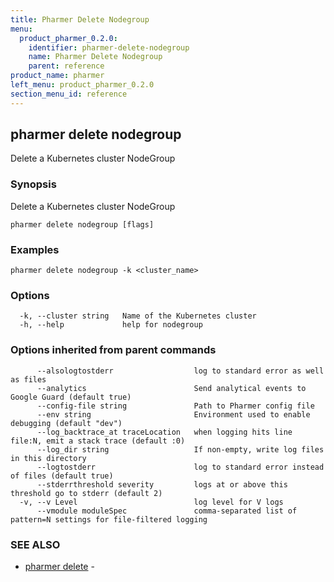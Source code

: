 ```yaml
---
title: Pharmer Delete Nodegroup
menu:
  product_pharmer_0.2.0:
    identifier: pharmer-delete-nodegroup
    name: Pharmer Delete Nodegroup
    parent: reference
product_name: pharmer
left_menu: product_pharmer_0.2.0
section_menu_id: reference
---
```

## pharmer delete nodegroup

Delete a Kubernetes cluster NodeGroup

### Synopsis


Delete a Kubernetes cluster NodeGroup

```
pharmer delete nodegroup [flags]
```

### Examples

```
pharmer delete nodegroup -k <cluster_name>
```

### Options

```
  -k, --cluster string   Name of the Kubernetes cluster
  -h, --help             help for nodegroup
```

### Options inherited from parent commands

```
      --alsologtostderr                  log to standard error as well as files
      --analytics                        Send analytical events to Google Guard (default true)
      --config-file string               Path to Pharmer config file
      --env string                       Environment used to enable debugging (default "dev")
      --log_backtrace_at traceLocation   when logging hits line file:N, emit a stack trace (default :0)
      --log_dir string                   If non-empty, write log files in this directory
      --logtostderr                      log to standard error instead of files (default true)
      --stderrthreshold severity         logs at or above this threshold go to stderr (default 2)
  -v, --v Level                          log level for V logs
      --vmodule moduleSpec               comma-separated list of pattern=N settings for file-filtered logging
```

### SEE ALSO
* [pharmer delete](/docs/reference/pharmer_delete.md)	 - 

